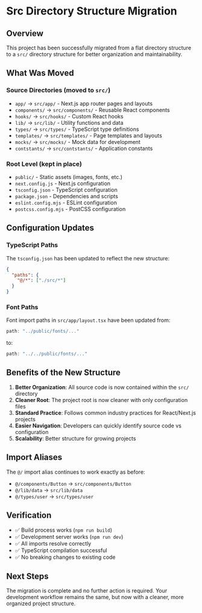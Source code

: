 # Src Directory Structure Migration

## Overview
This project has been successfully migrated from a flat directory structure to a `src/` directory structure for better organization and maintainability.

## What Was Moved

### Source Directories (moved to `src/`)
- `app/` → `src/app/` - Next.js app router pages and layouts
- `components/` → `src/components/` - Reusable React components
- `hooks/` → `src/hooks/` - Custom React hooks
- `lib/` → `src/lib/` - Utility functions and data
- `types/` → `src/types/` - TypeScript type definitions
- `templates/` → `src/templates/` - Page templates and layouts
- `mocks/` → `src/mocks/` - Mock data for development
- `contstants/` → `src/contstants/` - Application constants

### Root Level (kept in place)
- `public/` - Static assets (images, fonts, etc.)
- `next.config.js` - Next.js configuration
- `tsconfig.json` - TypeScript configuration
- `package.json` - Dependencies and scripts
- `eslint.config.mjs` - ESLint configuration
- `postcss.config.mjs` - PostCSS configuration

## Configuration Updates

### TypeScript Paths
The `tsconfig.json` has been updated to reflect the new structure:
```json
{
  "paths": {
    "@/*": ["./src/*"]
  }
}
```

### Font Paths
Font import paths in `src/app/layout.tsx` have been updated from:
```typescript
path: "../public/fonts/..."
```
to:
```typescript
path: "../../public/fonts/..."
```

## Benefits of the New Structure

1. **Better Organization**: All source code is now contained within the `src/` directory
2. **Cleaner Root**: The project root is now cleaner with only configuration files
3. **Standard Practice**: Follows common industry practices for React/Next.js projects
4. **Easier Navigation**: Developers can quickly identify source code vs configuration
5. **Scalability**: Better structure for growing projects

## Import Aliases
The `@/` import alias continues to work exactly as before:
- `@/components/Button` → `src/components/Button`
- `@/lib/data` → `src/lib/data`
- `@/types/user` → `src/types/user`

## Verification
- ✅ Build process works (`npm run build`)
- ✅ Development server works (`npm run dev`)
- ✅ All imports resolve correctly
- ✅ TypeScript compilation successful
- ✅ No breaking changes to existing code

## Next Steps
The migration is complete and no further action is required. Your development workflow remains the same, but now with a cleaner, more organized project structure.
